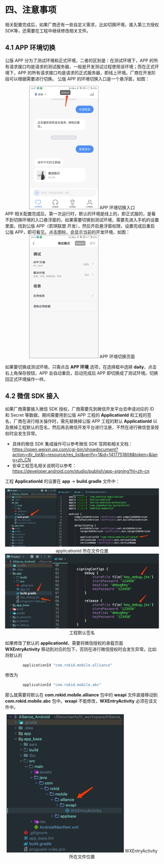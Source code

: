 # 四、注意事项

相关配置完成后，如果厂商还有一些自定义需求，比如切换环境，接入第三方授权 SDK等，还需要在工程中继续修改相关文件。

## 4.1 APP 环境切换

公版 APP 分为了测试环境和正式环境，二者的区别是：在测试环境下，APP 的所有请求接口均是请求的测试服务器，一般是开发测试过程使用该环境；而在正式环境下，APP 的所有请求接口均是请求的正式服务器，即线上环境。厂商在开发阶段可以根据需要进行切换。
公版 APP 的环境切换入口是一个悬浮窗，如图：
<div align=center>
<img src="media/15422621391739.jpg" with="400" height="400" style="border:solid 1px #9A9A9A;"/>
APP 环境切换入口
</div>
APP 相关配置完成后，第一次运行时，默认的环境是线上的，即正式服的，是看不到切换环境的入口悬浮窗的，如果需要切换到测试环境，需要先进入手机的设置里面，找到公版 APP（若琪联盟 开发），然后开启悬浮窗权限，设置完成后重启公版 APP，即可看见。点击图标，会显示当前的开发环境，如图：

<div align=center>
<img src="media/15422624511682.jpg" with="400" height="400" style="border:solid 1px #9A9A9A;"/>
APP 环境切换页面
</div>

如果要切换成测试环境，只需点击 **APP 环境** 选项，在选择框中选择 **daily**，点击右上角保存按钮，APP 会自动重启，启动完成后 APP 即切换成了测试环境。切换回正式环境操作一样。
## 4.2 微信 SDK 接入
如果厂商需要接入微信 SDK 授权，厂商需要先到微信开发平台去申请对应的 ID 和 Secret 等数据，期间需要用到公版 APP 工程的 **ApplicationId** 和工程的签名，厂商在进行相关操作时，需先替换掉公版 APP 工程的默认 **ApplicationId** 以及换掉工程默认的签名，然后再去微信开发平台进行注册，不然在进行微信登录授权时会发生异常。

* 具体的微信 SDK 集成操作可以参考微信 SDK 官网和相关文档：https://open.weixin.qq.com/cgi-bin/showdocument?action=dir_list&t=resource/res_list&verify=1&id=1417751808&token=&lang=zh_CN 
* 安卓工程签名相关说明可以参考：https://developer.android.com/studio/publish/app-signing?hl=zh-cn 

工程 **ApplicationId** 的设置在 **app** -> **build.gradle** 文件中：
<div align=center>
<img src="media/15422735782907.jpg"/>
applicationId 所在文件位置
</div>
<div align=center>
<img src="media/15422747087072.jpg"/>
工程默认签名
</div>

如果修改了默认的 **applicationId**，需要将微信授权的承载页面 **WXEntryActivity** 移动到对应的包下，否则在进行微信授权时会发生异常。比如将默认的

```java
        applicationId "com.rokid.mobile.alliance"
```
修改为

```java
        applicationId "com.rokid.mobile.abc"
```
那么就需要将默认在 **com.rokid.mobile.alliance** 包中的 **wxapi** 文件直接移动到 **com.rokid.mobile.abc** 包中。**wxapi** 不能修改，**WXEntryActivity** 必须在该文件中。
<div align=center>
<img src="media/15422741655173.jpg"/>
WXEntryActivity 所在文件位置
</div>

